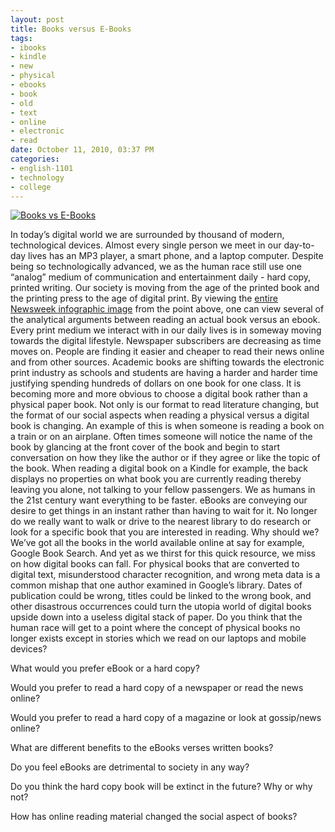 ```yaml
--- 
layout: post
title: Books versus E-Books
tags: 
- ibooks
- kindle
- new
- physical
- ebooks
- book
- old
- text
- online
- electronic
- read
date: October 11, 2010, 03:37 PM
categories: 
- english-1101
- technology
- college
---
```

[![](http://www.tanner-smith.com/wp-content/uploads/2010/10/booksvsebooks.jpg "Books vs E-Books")](http://www.newsweek.com/2010/08/03/back-story-books-vs-e-books.html)

In todayʼs digital world we are surrounded by thousand of modern, technological devices. Almost every single person we meet in our day-to-day lives has an MP3 player, a smart phone, and a laptop computer. Despite being so technologically advanced, we as the human race still use one “analog” medium of communication and entertainment daily - hard copy, printed writing. Our society is moving from the age of the printed book and the printing press to the age of digital print. By viewing the [entire Newsweek infographic image](http://www.newsweek.com/2010/08/03/back-story-books-vs-e-books.html) from the point above, one can view several of the analytical arguments between reading an actual book versus an ebook. Every print medium we interact with in our daily lives is in someway moving towards the digital lifestyle. Newspaper subscribers are decreasing as time moves on. People are finding it easier and cheaper to read their news online and from other sources. Academic books are shifting towards the electronic print industry as schools and students are having a harder and harder time justifying spending hundreds of dollars on one book for one class. It is becoming more and more obvious to choose a digital book rather than a physical paper book. Not only is our format to read literature changing, but the format of our social aspects when reading a physical versus a digital book is changing. An example of this is when someone is reading a book on a train or on an airplane. Often times someone will notice the name of the book by glancing at the front cover of the book and begin to start conversation on how they like the author or if they agree or like the topic of the book. When reading a digital book on a Kindle for example, the back displays no properties on what book you are currently reading thereby leaving you alone, not talking to your fellow passengers. We as humans in the 21st century want everything to be faster. eBooks are conveying our desire to get things in an instant rather than having to wait for it. No longer do we really want to walk or drive to the nearest library to do research or look for a specific book that you are interested in reading. Why should we? Weʼve got all the books in the world available online at say for example, Google Book Search. And yet as we thirst for this quick resource, we miss on how digital books can fall. For physical books that are converted to digital text, misunderstood character recognition, and wrong meta data is a common mishap that one author examined in Googleʼs library. Dates of publication could be wrong, titles could be linked to the wrong book, and other disastrous occurrences could turn the utopia world of digital books upside down into a useless digital stack of paper. Do you think that the human race will get to a point where the concept of physical books no longer exists except in stories which we read on our laptops and mobile devices?

What would you prefer eBook or a hard copy?

Would you prefer to read a hard copy of a newspaper or read the news online?

Would you prefer to read a hard copy of a magazine or look at gossip/news online?

What are different benefits to the eBooks verses written books?

Do you feel eBooks are detrimental to society in any way?

Do you think the hard copy book will be extinct in the future? Why or why not?

How has online reading material changed the social aspect of books?

